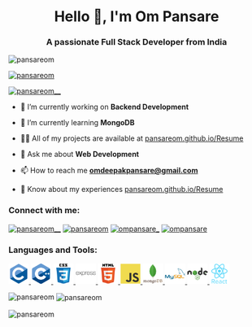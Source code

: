 <h1 align="center">Hello 👋, I'm Om Pansare</h1>
<h3 align="center">A passionate Full Stack Developer from India</h3>

<p align="left"> <img src="https://komarev.com/ghpvc/?username=pansareom&label=Profile%20views&color=0e75b6&style=flat" alt="pansareom" /> </p>

<p align="left"> <a href="https://github.com/ryo-ma/github-profile-trophy"><img src="https://github-profile-trophy.vercel.app/?username=pansareom" alt="pansareom" /></a> </p>

<p align="left"> <a href="https://twitter.com/pansareom__" target="blank"><img src="https://img.shields.io/twitter/follow/pansareom__?logo=twitter&style=for-the-badge" alt="pansareom__" /></a> </p>

- 🔭 I’m currently working on **Backend Development**

- 🌱 I’m currently learning **MongoDB**

- 👨‍💻 All of my projects are available at [pansareom.github.io/Resume](pansareom.github.io/Resume)

- 💬 Ask me about **Web Development**

- 📫 How to reach me **omdeepakpansare@gmail.com**

- 📄 Know about my experiences [pansareom.github.io/Resume](pansareom.github.io/Resume)

<h3 align="left">Connect with me:</h3>
<p align="left">
<a href="https://twitter.com/pansareom__" target="blank"><img align="center" src="https://raw.githubusercontent.com/rahuldkjain/github-profile-readme-generator/master/src/images/icons/Social/twitter.svg" alt="pansareom__" height="30" width="40" /></a>
<a href="https://linkedin.com/in/pansareom" target="blank"><img align="center" src="https://raw.githubusercontent.com/rahuldkjain/github-profile-readme-generator/master/src/images/icons/Social/linked-in-alt.svg" alt="pansareom" height="30" width="40" /></a>
<a href="https://instagram.com/ompansare_" target="blank"><img align="center" src="https://raw.githubusercontent.com/rahuldkjain/github-profile-readme-generator/master/src/images/icons/Social/instagram.svg" alt="ompansare_" height="30" width="40" /></a>
<a href="https://www.hackerrank.com/ompansare" target="blank"><img align="center" src="https://raw.githubusercontent.com/rahuldkjain/github-profile-readme-generator/master/src/images/icons/Social/hackerrank.svg" alt="ompansare" height="30" width="40" /></a>
</p>

<h3 align="left">Languages and Tools:</h3>
<p align="left"> <a href="https://www.cprogramming.com/" target="_blank" rel="noreferrer"> <img src="https://raw.githubusercontent.com/devicons/devicon/master/icons/c/c-original.svg" alt="c" width="40" height="40"/> </a> <a href="https://www.w3schools.com/cpp/" target="_blank" rel="noreferrer"> <img src="https://raw.githubusercontent.com/devicons/devicon/master/icons/cplusplus/cplusplus-original.svg" alt="cplusplus" width="40" height="40"/> </a> <a href="https://www.w3schools.com/css/" target="_blank" rel="noreferrer"> <img src="https://raw.githubusercontent.com/devicons/devicon/master/icons/css3/css3-original-wordmark.svg" alt="css3" width="40" height="40"/> </a> <a href="https://expressjs.com" target="_blank" rel="noreferrer"> <img src="https://raw.githubusercontent.com/devicons/devicon/master/icons/express/express-original-wordmark.svg" alt="express" width="40" height="40"/> </a> <a href="https://www.w3.org/html/" target="_blank" rel="noreferrer"> <img src="https://raw.githubusercontent.com/devicons/devicon/master/icons/html5/html5-original-wordmark.svg" alt="html5" width="40" height="40"/> </a> <a href="https://developer.mozilla.org/en-US/docs/Web/JavaScript" target="_blank" rel="noreferrer"> <img src="https://raw.githubusercontent.com/devicons/devicon/master/icons/javascript/javascript-original.svg" alt="javascript" width="40" height="40"/> </a> <a href="https://www.mongodb.com/" target="_blank" rel="noreferrer"> <img src="https://raw.githubusercontent.com/devicons/devicon/master/icons/mongodb/mongodb-original-wordmark.svg" alt="mongodb" width="40" height="40"/> </a> <a href="https://www.mysql.com/" target="_blank" rel="noreferrer"> <img src="https://raw.githubusercontent.com/devicons/devicon/master/icons/mysql/mysql-original-wordmark.svg" alt="mysql" width="40" height="40"/> </a> <a href="https://nodejs.org" target="_blank" rel="noreferrer"> <img src="https://raw.githubusercontent.com/devicons/devicon/master/icons/nodejs/nodejs-original-wordmark.svg" alt="nodejs" width="40" height="40"/> </a> <a href="https://reactjs.org/" target="_blank" rel="noreferrer"> <img src="https://raw.githubusercontent.com/devicons/devicon/master/icons/react/react-original-wordmark.svg" alt="react" width="40" height="40"/> </a> </p>

<p><img align="left" src="https://github-readme-stats.vercel.app/api/top-langs?username=pansareom&show_icons=true&locale=en&layout=compact" alt="pansareom" /></p>

<p>&nbsp;<img align="center" src="https://github-readme-stats.vercel.app/api?username=pansareom&show_icons=true&locale=en" alt="pansareom" /></p>

<p><img align="center" src="https://github-readme-streak-stats.herokuapp.com/?user=pansareom&" alt="pansareom" /></p>
